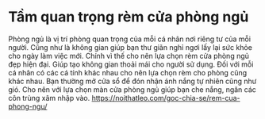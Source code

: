 # Tầm quan trọng rèm cửa phòng ngủ
 Phòng ngủ là vị trí phòng quan trọng của mỗi cá nhân nơi riêng tư của mỗi người. Cũng như là không gian giúp bạn thư giãn nghỉ ngơi lấy lại sức khỏe cho ngày làm việc mới. Chính vì thế cho nên lựa chọn rèm cửa phòng ngủ đẹp hiện đại. Giúp tạo không gian thoải mái cho người sử dụng.  Đối với mỗi cá nhân có các cá tính khác nhau cho nên lựa chọn rèm cho phòng cũng khác nhau. Bạn thường mở cửa sổ để đón nhận ánh nắng tự nhiên cũng như gió. Cho nên với lựa chọn màn cửa phòng ngủ giúp bạn che nắng, ngăn các côn trùng xâm nhập vào.
https://noithatleo.com/goc-chia-se/rem-cua-phong-ngu/
